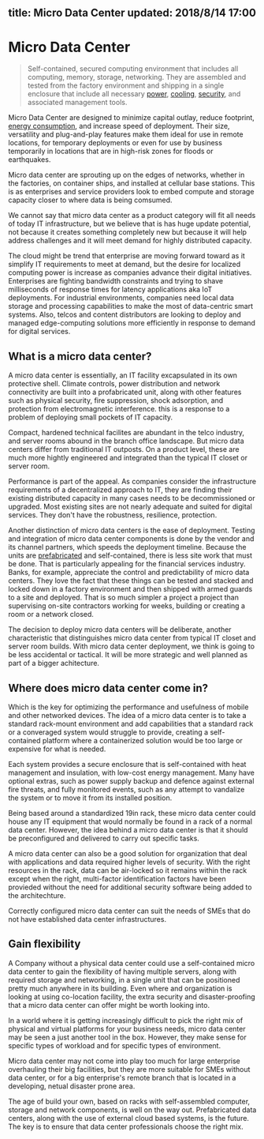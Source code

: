 title: Micro Data Center
updated: 2018/8/14 17:00
---

# Micro Data Center

> Self-contained, secured computing environment that includes all computing, memory, storage, networking. They are assembled and tested from the factory environment and shipping in a single enclosure that include all necessary [power](/general/power/index.html), [cooling](/general/cooling/index.html), [security](/general/security/index.html), and associated management tools.

Micro Data Center are designed to minimize capital outlay, reduce footprint, [energy consumption](/general/power/concumption.html), and increase speed of deployment. Their size, versatility and plug-and-play features make them ideal for use in remote locations, for temporary deployments or even for use by business temporarily in locations that are in high-risk zones for floods or earthquakes.

Micro data center are sprouting up on the edges of networks, whether in the factories, on container ships, and installed at cellular base stations. This is as enterprises and service providers look to embed compute and storage capacity closer to where data is being comsumed.

We cannot say that micro data center as a product category will fit all needs of today IT infrastructure, but we believe that is has huge update potential, not because it creates something completely new but because it will help address challenges and it will meet demand for highly distributed capacity.

The cloud might be trend that enterprise are moving forward toward as it simplify IT requirements to meet at demand, but the desire for localized computing power is increase as companies advance their digital initiatives. Enterprises are fighting bandwidth constraints and trying to shave milliseconds of response times for latency applications aka IoT deployments. For industrial environments, companies need local data storage and processing capabilities to make the most of data-centric smart systems. Also, telcos and content distributors are looking to deploy and managed edge-computing solutions more efficiently in response to demand for digital services.

## What is a micro data center?

A micro data center is essentially, an IT facility excapsulated in its own protective shell. Climate controls, power distribution and network connectivity are built into a profabricated unit, along with other features such as physical security, fire suppression, shock adsorption, and protection from electromagnetic interference. this is a response to a problem of deploying small pockets of IT capacity.

Compact, hardened technical facilites are abundant in the telco industry, and server rooms abound in the branch office landscape. But micro data centers differ from traditional IT outposts. On a product level, these are much more hightly engineered and integrated than the typical IT closet or server room.

Performance is part of the appeal. As companies consider the infrastructure requirements of a decentralized approach to IT, they are finding their existing distributed capacity in many cases needs to be decommissioned or upgraded. Most existing sites are not nearly adequate and suited for digital services. They don't have the robustness, resilience, protection.

Another distinction of micro data centers is the ease of deployment. Testing and integration of micro data center components is done by the vendor and its channel partners, which speeds the deployment timeline. Because the units are [prefabricated](/general/prefabricated/index.html) and self-contained, there is less site work that must be done. That is particularly appealing for the financial services industry. Banks, for example, appreciate the control and predictability of micro data centers. They love the fact that these things can be tested and stacked and locked down in a factory environment and then shipped with armed guards to a site and deployed. That is so much simpler a project a project than supervising on-site contractors working for weeks, building or creating a room or a network closed.

The decision to deploy micro data centers will be deliberate, another characteristic that distinguishes micro data center from typical IT closet and server room builds. With micro data center deployment, we think is going to be less accidental or tactical. It will be more strategic and well planned as part of a bigger achitecture.

## Where does micro data center come in?

Which is the key for optimizing the performance and usefulness of mobile and other networked devices. The idea of a micro data center is to take a standard rack-mount environment and add capabilities that a standard rack or a converaged system would struggle to provide, creating a self-contained platform where a containerized solution would be too large or expensive for what is needed.

Each system provides a secure enclosure that is self-contained with heat management and insulation, with low-cost energy management. Many have optional extras, such as power supply backup and defence against external fire threats, and fully monitored events, such as any attempt to vandalize the system or to move it from its installed position.

Being based around a standardized 19in rack, these micro data center could house any IT equipment that would normally be found in a rack of a normal data center. However, the idea behind a micro data center is that it should be preconfigured and delivered to carry out specific tasks.

A micro data center can also be a good solution for organization that deal with applications and data required higher levels of security. With the right resources in the rack, data can be air-locked so it remains within the rack except when the right, multi-factor identification factors have been provieded without the need for additional security software being added to the architechture.

Correctly configured micro data center can suit the needs of SMEs that do not have established data center infrastructures.


## Gain flexibility

A Company without a physical data center could use a self-contained micro data center to gain the flexibility of having multiple servers, along with required storage and networking, in a single unit that can be positioned pretty much anywhere in its building. Even where and organization is looking at using co-location facility, the extra security and disaster-proofing that a micro data center can offer might be worth looking into.

In a world where it is getting increasingly difficult to pick the right mix of physical and virtual platforms for your business needs, micro data center may be seen a just another tool in the box. However, they make sense for specific types of workload and for specific types of environment.

Micro data center may not come into play too much for large enterprise overhauling their big facilities, but they are more suitable for SMEs without data center, or for a big enterprise's remote branch that is located in a developing, netual disaster prone area.

The age of build your own, based on racks with self-assembled computer, storage and network components, is well on the way out. Prefabricated data centers, along with the use of external cloud based systems, is the future. The key is to ensure that data center professionals choose the right mix.